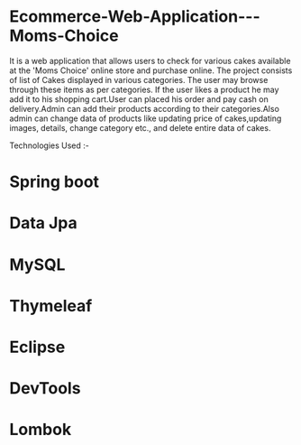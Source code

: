 # Ecommerce-Web-Application---Moms-Choice

It is a web application that allows users to check for various cakes available at the 'Moms Choice' online store and
purchase online. The project consists of list of Cakes displayed in various categories. The user may browse through
these items as per categories. If the user likes a product he may add it to his shopping cart.User can placed his order
and pay cash on delivery.Admin can add their products according to their categories.Also admin can change data of products
like updating price of cakes,updating images, details, change category etc., and delete entire data of cakes.

Technologies Used :-
# Spring boot
# Data Jpa
# MySQL
# Thymeleaf
# Eclipse
# DevTools
# Lombok
